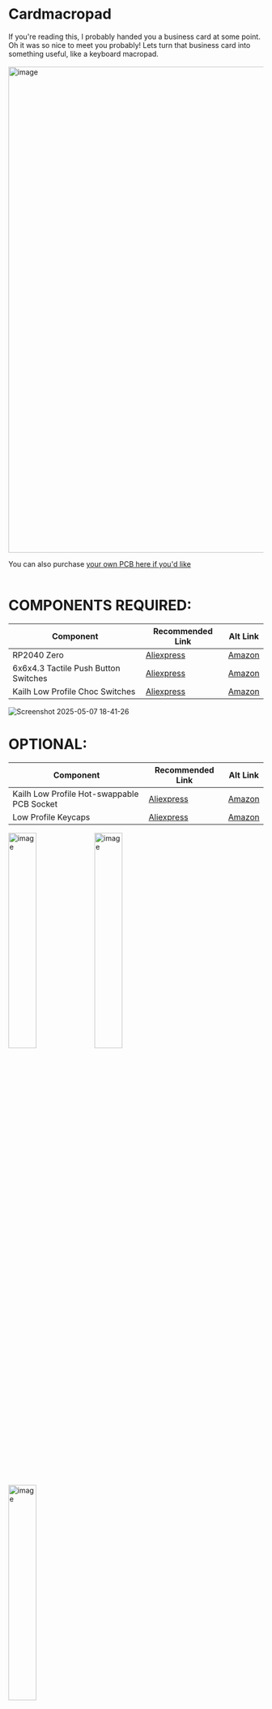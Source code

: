 # Cardmacropad
If you're reading this, I probably handed you a business card at some point. Oh it was so nice to meet you probably! Lets turn that business card into something useful, like a keyboard macropad.
<br><br>
<img width="959" alt="image" src="https://github.com/user-attachments/assets/8809f8bc-3516-4df1-bf93-5fd57bdb9574" />

You can also purchase [your own PCB here if you'd like](https://www.pcbway.com/project/shareproject/Macro_Pad_Card_999fac36.html)
<br><br>

# COMPONENTS REQUIRED:
| Component | Recommended Link | Alt Link |
| ------------- | ------------- | ------------- |
| RP2040 Zero | [Aliexpress](https://s.click.aliexpress.com/e/_okoF943) | [Amazon](https://amzn.to/3ZdtdvE) |
| 6x6x4.3 Tactile Push Button Switches | [Aliexpress](https://s.click.aliexpress.com/e/_oEwUhSf) | [Amazon](https://amzn.to/3GMue7G) |
| Kailh Low Profile Choc Switches | [Aliexpress](https://s.click.aliexpress.com/e/_onZQ1ER) | [Amazon](https://amzn.to/3ZcWPtb) |

![Screenshot 2025-05-07 18-41-26](https://github.com/user-attachments/assets/fee73c79-86c1-4003-9ce5-e7100ba2b9f1)

# OPTIONAL:
| Component | Recommended Link | Alt Link |
| ------------- | ------------- | ------------- |
| Kailh Low Profile Hot-swappable PCB Socket | [Aliexpress](https://s.click.aliexpress.com/e/_oFkTKZv) | [Amazon](https://amzn.to/44trzcY) |
| Low Profile Keycaps | [Aliexpress](https://s.click.aliexpress.com/e/_oorbBj1) | [Amazon](https://amzn.to/42BwSVh) | 

<img width="33%" alt="image" src="https://github.com/user-attachments/assets/6166fe2a-0523-43f8-b454-d66db0804f29" />
<img width="33%" alt="image" src="https://github.com/user-attachments/assets/7cc85317-1e44-46dc-a575-82b3483d6a3c" />
<img width="33%" alt="image" src="https://github.com/user-attachments/assets/3f97d2c7-7092-4075-8b6c-c8494174ae86" />


# GET YOUR TOOLS READY

• USB-C cable <br>
• Soldering Iron <br>
• Solder <br>
• A safe surface to solder on <br>

![Screenshot 2025-05-07 18-46-08](https://github.com/user-attachments/assets/a1b1d15f-75e1-4723-b4e6-0bbb79d322fe)

# START THE ASSEMBLY

1) Place the PI-Zero flat onto the PCB and solder two of the corners for stability. When soldering, I would recommend melting the solder onto the exposed contact on the PCB, then dragging it onto the PI-Zero's contacts with the soldering iron <br><br>
![Screenshot 2025-05-07 18-48-15](https://github.com/user-attachments/assets/5f0c989f-eda8-4d8d-b280-e6a87d48ceab)

2) Solder the rest of the PI-Zero's contacts onto the board <br><br>
![Screenshot 2025-05-07 18-51-00](https://github.com/user-attachments/assets/f94f2fd9-ca0b-4aed-930d-0c122610d875)

3) Place the tact switches through the holes on the board <br><br>
![Screenshot 2025-05-07 18-53-31](https://github.com/user-attachments/assets/ae63d5f8-ad41-4cdc-9c93-77daac0ec4a3)

4) Flip the board around and bend the pins of the switches so they are flat and stay in place (it helps to use a flat metal tool, or a coin) <br><br>
![Screenshot 2025-05-07 18-53-42](https://github.com/user-attachments/assets/776911bc-0157-46c4-9752-d39bf57ad532)

5) Solder the tact switches from the back (dont be afraid to glob that solder on and through the hole) <br><br>
![Screenshot 2025-05-07 18-58-16](https://github.com/user-attachments/assets/4c027d0a-3316-49a3-b670-e4e442b8682e)

6) Deside whether or not youre going to use hotswap sockets or just solder the switches in place <br><br>
![Screenshot 2025-05-07 18-59-36](https://github.com/user-attachments/assets/02aa8e02-fc73-4b6b-8210-e5618ceb6d4e)

7) If soldering the switches in place, just pop those suckers in. Make sure the metal pins of the switches are through the small silver holes <br><br>
![Screenshot 2025-05-07 19-01-10](https://github.com/user-attachments/assets/2b66fdb0-96c8-4a4b-b873-a4cd12aace27)
![Screenshot 2025-05-07 19-01-20](https://github.com/user-attachments/assets/f4cba103-47b8-4ff0-9b9c-d039dedc8db1)
![Screenshot 2025-05-07 19-01-54](https://github.com/user-attachments/assets/4ffbf8c6-1ce0-4ee9-90f4-b7f0acccb71c)
![Screenshot 2025-05-07 19-02-04](https://github.com/user-attachments/assets/ab62f474-ed9d-44a8-90bc-2003be3472ed)

8) Flip the board over and solder the metal pins on the back (GLOB IT ON). Do NOT solder the plastic nubs (seen in red here) <br><br>
![Screenshot 2025-05-07 19-04-22](https://github.com/user-attachments/assets/82997645-4072-47d6-8bdb-13899ea26203)

# Congrats! You have completed the assembly
![Screenshot 2025-05-07 19-04-55](https://github.com/user-attachments/assets/2be355cb-5ddb-4403-ae32-4a835e5dc8f3)

# NOW FOR THE FIRMWARE

1) Connect the macropad to a computer with a USB-C cable WHILE HOLDING the BOOT button on the PI-Zero. <br><br>
![Screenshot 2025-05-07 19-07-53](https://github.com/user-attachments/assets/fec8fff5-d5cd-4f77-b5ac-f1f2fcd09a04)

2) If done correctly, it will show up as a drive on your computer. If this does not happen, hold the BOOT button, and while holding the BOOT button press the RESET button one time. <br><br>
![Screenshot 2025-05-07 19-09-08](https://github.com/user-attachments/assets/a632cb60-43d0-4080-942b-c036f9c10f16)

3) Drag over the [GP2040-CE_0.7.11_WaveshareZero.uf2 firmware linked here](https://github.com/bobwulff/Cardmacropad/blob/ba1f3849e7113883848c1dc979786deaaa10a982/GP2040-CE_0.7.11_WaveshareZero.uf2) <br><br>
![Screenshot 2025-05-07 19-38-28](https://github.com/user-attachments/assets/44e7905f-b5d7-4695-ab37-40e06e13e0b4)

4) Allow the device to completely reboot. To test if this worked, head over to [gamepadtester](https://hardwaretester.com/gamepad) and press some buttons <br><br>
![Screenshot 2025-05-07 19-12-37](https://github.com/user-attachments/assets/15ea31e5-c13b-440c-b678-741d9530a0d3)

# Congrats, you now have an X-input controller. But lets make it a keyboard.

1) Hold the SW5 button (bottom right tact switch) and press the RESET button one time. <br><br>
![Screenshot 2025-05-07 19-39-52](https://github.com/user-attachments/assets/61e69281-5e69-42cf-aaaa-450de9b8a4b5)

2) Next, head to http://192.168.7.1 in a web browser <br><br>
![Screenshot 2025-05-07 19-40-35](https://github.com/user-attachments/assets/ce938147-1482-4a9d-b2ce-24aed6181f5f)

3) Click CONFIGURATION > Data Backup and Restoration <br><br>
![Screenshot 2025-05-07 19-16-32](https://github.com/user-attachments/assets/d69d10fa-bacc-426d-ba04-27f8af04d8c9)

4) Load [WDnumpad_ZERO.gp2040 found here](https://github.com/bobwulff/Cardmacropad/blob/ba1f3849e7113883848c1dc979786deaaa10a982/WDnumpad_ZERO.gp2040) <br><br>
![Screenshot 2025-05-07 19-18-14](https://github.com/user-attachments/assets/550941a7-ce9d-42df-9942-d4d33ea62516)

5) Look at the top right corner of the web-page and change this dropdown to GENERIC <br><br>
![Screenshot 2025-05-07 19-20-32](https://github.com/user-attachments/assets/58fce706-93e0-4888-b1d7-04615ef1f2af)

6) Head to SETTINGS > INPUT MODE > and change inputs 1-10 to be your desired buttons. Below is an example of what I have mine set to. When you're done, make sure to click SAVE at the bottom and then REBOOT in the top right corner. <br><br>
<img width="993" alt="image" src="https://github.com/user-attachments/assets/4898eea9-0fad-4c62-9569-310b63b0b542" />

7) Here is a map of what each button will be labeled as in the GP2040 keyboard mapping page (you want to look at the GENERIC column). Feel free to map each button to whatever you'd like <br><br>
![image](https://github.com/user-attachments/assets/9f7936fc-cc1c-4653-a046-603371a32c1b)

8) If at this point you run into any issues, head over to the "GPIO Pin Mapping" page and click "GPIO Pin viewer" to see if the buttons work and what they are currently mapped to. You can also use this page to re-map them if need be.

# SUCCESS!!! You now have a MACROPAD!

3D printable case coming soon.... <br><br>
<img width="953" alt="image" src="https://github.com/user-attachments/assets/01fdb359-1e46-43b4-9de2-70ca8137c4ed" />



